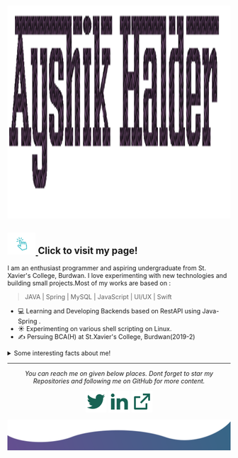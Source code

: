 <img  height="480" src="https://github.com/ayshik-halder/ayshik-halder/blob/master/readme/ayshik.gif">

### 
## <a href="https://ayshik-halder.github.io/" rel="noreferrer" target="_blank"> <img src="https://github.com/ayshik-halder/ayshik-halder/blob/master/readme/click-here.gif" width=64 > </a> Click to visit my page!

I am an enthusiast programmer and aspiring undergraduate from St. Xavier's College, Burdwan. I love experimenting with new technologies and building small projects.Most of my works are based on :
 > JAVA | Spring | MySQL | JavaScript | UI/UX | Swift 

- 💻 Learning and Developing Backends based on RestAPI using Java-Spring .
- ☀️ Experimenting on various shell scripting on Linux.
- ✍️ Persuing BCA(H) at St.Xavier's College, Burdwan(2019-2)
<details>
  <summary>Some interesting facts about me!</summary>
  <br>
  
  - I am a tech savvy and love getting my hands on new technologies. 
  
  - While Coding, Listening Music and developing useful code. ⭐️
  
  - I used to play competitive multiplayer games such as CSGO, Dota2 etc, but now i use my free time to read subreddits and articles on programming languages and various advancements in IT industry.
  
  - I am a cule,aka,FC Barcelona fan since childhood. Never missed any big games especially el classicos since 2011. #forcaBarca
  ![My github stats](https://github-readme-stats.vercel.app/api?username=ayshik-halder&show_icons=true)
</details>
 

<hr>
<p align="center">
  <i>You can reach me on given below places. Dont forget to star my Repositories and following me on GitHub for more content.</i>

  <p align="center">
    <a href="https://twitter.com/AyshikHalder" target="_blank" alt="Twitter"><img src="https://github.com/ayshik-halder/ayshik-halder/blob/master/readme/twitter-fill.svg" ></a>
    <a href="https://www.linkedin.com/in/ayshik-h-50aba0139/" target="_blank" alt="Linkedin"><img src="https://github.com/ayshik-halder/ayshik-halder/blob/master/readme/linkedin-fill.svg" ></a>
    <a href="mailto:halderayshik@gmail.com" target="_blank" alt="Contact me"><img src="https://github.com/ayshik-halder/ayshik-halder/blob/master/readme/external-link-line.svg"></a>
    <!-- <a href="https://ayshik-halder.github.io" target="_blank" alt="My site"><img src="readme/external-link-line.svg"></a> -->
  </p>
  
</p>

<img src="https://github.com/ayshik-halder/ayshik-halder/blob/master/readme/bottom.svg" alt="bottom">
